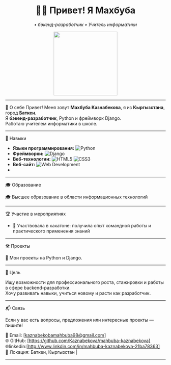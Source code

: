 <div align="center">
  <h1> 👩‍💻 Привет! Я Махбуба </h1>
  <p><em>• бэкенд-разработчик • Учитель информатики</em></p>

  <img src="https://media.tenor.com/4uD5JbGzVdEAAAAC/hello-welcome.gif" width="200" />
</div>

---
 📍 О себе
Привет! Меня зовут **Махбуба Казнабекова**, я из **Кыргызстана**, город **Баткен**.  
Я **бэкенд-разработчик**, Python и фреймворк Django.  
Работаю учителем информатики в школе.

---

 💼 Навыки

- **Языки программирования:** ![Python](https://img.shields.io/badge/Python-3.x-blue?logo=python&style=flat-square)
- **Фреймворки:** ![Django](https://img.shields.io/badge/Django-4.x-green?logo=django&style=flat-square)
- **Веб-технологии:** ![HTML5](https://img.shields.io/badge/HTML5-E34F26?logo=html5&style=flat-square) ![CSS3](https://img.shields.io/badge/CSS3-1572B6?logo=css3&style=flat-square)
- **Веб-сайт:** ![Web Development](https://img.shields.io/badge/Web_Development-Front_End-orange?logo=webcomponents.org&style=flat-square)
- 

---

 🎓 Образование

🎓 Высшее образование в области информационных технологий

---

 🏆 Участие в мероприятиях

- 🚀 Участвовала в хакатоне: получила опыт командной работы и практического применения знаний

---

 🛠 Проекты

🚧 Мои проекты на Python и Django.  


---

 🌱 Цель

Ищу возможности для профессионального роста, стажировки и работы в сфере backend-разработки.  
Хочу развивать навыки, учиться новому и расти как разработчик.

---

 📬 Связь

Если у вас есть вопросы, предложения или интересные проекты — пишите!

📧 Email: [kaznabekobamahbuba98@gmail.com]  
🌐 GitHub: [https://github.com/Kaznabekova/mahbuba-kaznabekova]  
🌐linkedin:[http://www.linkdin.com/in/mahbuba-kaznabekova-21ba78363]  
📍 Локация: Баткен, Кыргызстан | 

---

